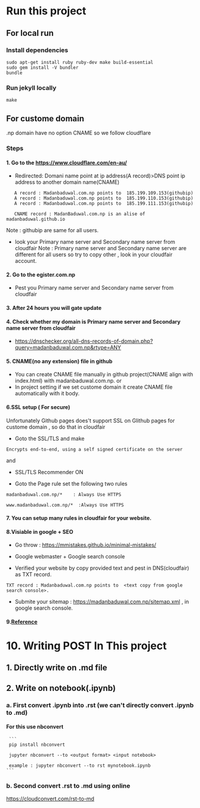 # Run this project
## For local run
### Install dependencies
```
sudo apt-get install ruby ruby-dev make build-essential
sudo gem install -V bundler
bundle
```

### Run jekyll locally
```shell
make
```

## For custome domain
.np domain have no option CNAME so we follow cloudflare
### Steps
#### 1. Go to the https://www.cloudflare.com/en-au/
*  Redirected: Domani name point at ip address(A record)>DNS point ip address to another domain name(CNAME)

```A record : Madanbaduwal.com.np points to  185.199.108.153(githubip)
   A record : Madanbaduwal.com.np points to  185.199.109.153(githubip)
   A record : Madanbaduwal.com.np points to  185.199.110.153(githubip)
   A record : Madanbaduwal.com.np points to  185.199.111.153(githubip)
   
   CNAME record : MadanBaduwal.com.np is an alise of madanbaduwal.github.io
```

  Note : githubip are same  for all users.

* look your Primary name server and Secondary name server from cloudfair
Note : Primary name server and Secondary name server are different for all users so try to copy other , look in your cloudfair account.


#### 2. Go to the egister.com.np
* Pest you Primary name server and Secondary name server from cloudfair

#### 3. After 24 hours you will gate update

#### 4. Check whether my domain is Primary name server and Secondary name server from cloudfair

* https://dnschecker.org/all-dns-records-of-domain.php?query=madanbaduwal.com.np&rtype=ANY

#### 5. CNAME(no any extension) file in github

* You can create CNAME file manually in github project(CNAME align with index.html) with madanbaduwal.com.np.
 or 
* In project setting if we set custome domain it create CNAME file automatically with it body.

#### 6.SSL setup ( For secure)

Unfortunately Github pages does't support SSL on GIithub pages for custome domain , so do that in cloudfair
* Goto the SSL/TLS and make 
``` Full
Encrypts end-to-end, using a self signed certificate on the server
```
and 
* SSL/TLS Recommender ON

* Goto the Page rule  set the following two rules
``` 
madanbaduwal.com.np/*    : Always Use HTTPS

www.madanbaduwal.com.np/*  :Always Use HTTPS

```

#### 7. You can setup many rules in cloudfair for your website.

#### 8.Visiable in google + SEO 

* Go throw : https://mmistakes.github.io/minimal-mistakes/

* Google webmaster + Google search console 
* Verified your website by copy provided text and pest in DNS(cloudfair) as TXT record.

```
TXT record : Madanbaduwal.com.np points to  <text copy from google search console>.
```
* Submite your sitemap : https://madanbaduwal.com.np/sitemap.xml , in google search console.

#### 9.[Reference](https://mmistakes.github.io/minimal-mistakes)

# 10. Writing POST In This project

## 1. Directly write on .md file

## 2. Write on notebook(.ipynb)
### a. First convert .ipynb into .rst (we can't directly convert .ipynb to .md)
#### For this use nbconvert
     ```
     pip install nbconvert
     
     jupyter nbconvert --to <output format> <input notebook>
     
     example : jupyter nbconvert --to rst mynotebook.ipynb
    ```
### b. Second convert .rst to .md using online

 https://cloudconvert.com/rst-to-md

 
